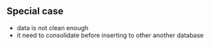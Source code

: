 ## Special case 
- data is not clean enough 
- it need to consolidate before inserting to other another database 
